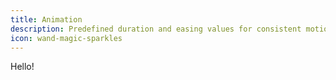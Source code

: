 ```yaml
---
title: Animation
description: Predefined duration and easing values for consistent motion effects.
icon: wand-magic-sparkles
---
```


Hello!